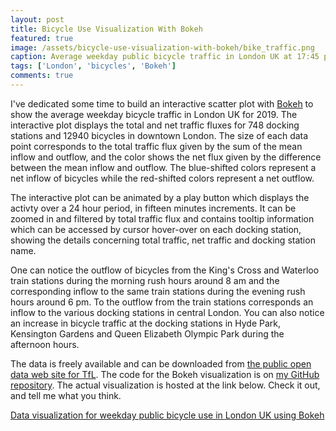 ```yaml
---
layout: post
title: Bicycle Use Visualization With Bokeh
featured: true
image: /assets/bicycle-use-visualization-with-bokeh/bike_traffic.png
caption: Average weekday public bicycle traffic in London UK at 17:45 pm. The large blue and purple dots show the inflow to King's Cross and Waterloo train stations, while the light green and orange dots show the outflows from central London. There are also sizable, light green dots for dock stations in Hyde Park and Kensington Gardens and Queen Elizabeth Olympic Park. 
tags: ['London', 'bicycles', 'Bokeh']
comments: true
---
```


I've dedicated some time to build an interactive scatter plot with [Bokeh](https://docs.bokeh.org/en/latest/) to show the average weekday bicycle traffic in London UK for 2019. The interactive plot displays the total and net traffic fluxes for 748 docking stations and 12940 bicycles in downtown London. The size of each data point corresponds to the total traffic flux given by the sum of the mean inflow and outflow, and the color shows the net flux given by the difference between the mean inflow and outflow. The blue-shifted colors represent a net inflow of bicycles while the red-shifted colors represent a net outflow.

The interactive plot can be animated by a play button which displays the activty over a 24 hour period, in fifteen minutes increments. It can be zoomed in and filtered by total traffic flux and contains tooltip information which can be accessed by cursor hover-over on each docking station, showing the details concerning total traffic, net traffic and docking station name.

One can notice the outflow of bicycles from the King's Cross and Waterloo train stations during the morning rush hours around 8 am and the corresponding inflow to the same train stations during the evening rush hours around 6 pm. To the outflow from the train stations corresponds an inflow to the various docking stations in central London. You can also notice an increase in bicycle traffic at the docking stations in Hyde Park, Kensington Gardens and Queen Elizabeth Olympic Park during the afternoon hours.

The data is freely available and can be downloaded from [the public open data web site for TfL](https://cycling.data.tfl.gov.uk/). The code for the Bokeh visualization is on [my GitHub repository](https://github.com/capac/bicycle-use-visualization-with-bokeh). The actual visualization is hosted at the link below. Check it out, and tell me what you think.

[Data visualization for weekday public bicycle use in London UK using Bokeh](https://bicycle-use-with-bokeh.herokuapp.com/main)
